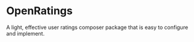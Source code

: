 OpenRatings
===========

A light, effective user ratings composer package that is easy to configure and implement.